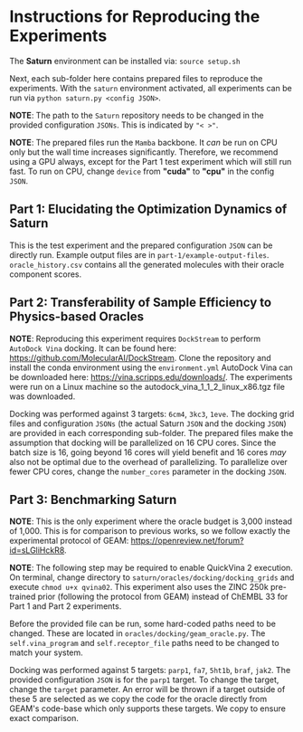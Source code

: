 # Instructions for Reproducing the Experiments

The **Saturn** environment can be installed via:
`source setup.sh`

Next, each sub-folder here contains prepared files to reproduce the experiments. With the `saturn` environment activated, all experiments can be run via `python saturn.py <config JSON>`.

**NOTE**: The path to the `Saturn` repository needs to be changed in the provided configuration `JSONs`. This is indicated by `"< >"`.

**NOTE**: The prepared files run the `Mamba` backbone. It *can* be run on CPU only but the wall time increases significantly. Therefore, we recommend using a GPU always, except for the Part 1 test experiment which will still run fast. To run on CPU, change `device` from **"cuda"** to **"cpu"** in the config `JSON`.

Part 1: Elucidating the Optimization Dynamics of Saturn
-------------------------------------------------------

This is the test experiment and the prepared configuration `JSON` can be directly run. Example output files are in `part-1/example-output-files`. `oracle_history.csv` contains all the generated molecules with their oracle component scores.


Part 2: Transferability of Sample Efficiency to Physics-based Oracles
---------------------------------------------------------------------

**NOTE**: Reproducing this experiment requires `DockStream` to perform `AutoDock Vina` docking. It can be found here: https://github.com/MolecularAI/DockStream. Clone the repository and install the conda environment using the `environment.yml` AutoDock Vina can be downloaded here: https://vina.scripps.edu/downloads/. The experiments were run on a Linux machine so the autodock_vina_1_1_2_linux_x86.tgz file was downloaded.

Docking was performed against 3 targets: `6cm4`, `3kc3`, `1eve`. The docking grid files and configuration `JSONs` (the actual Saturn `JSON` and the docking `JSON`) are provided in each corresponding sub-folder. The prepared files make the assumption that docking will be parallelized on 16 CPU cores. Since the batch size is 16, going beyond 16 cores will yield benefit and 16 cores *may* also not be optimal due to the overhead of parallelizing. To parallelize over fewer CPU cores, change the `number_cores` parameter in the docking `JSON`.


Part 3: Benchmarking Saturn
---------------------------

**NOTE**: This is the only experiment where the oracle budget is 3,000 instead of 1,000. This is for comparison to previous works, so we follow exactly the experimental protocol of GEAM: https://openreview.net/forum?id=sLGliHckR8.

**NOTE**: The following step may be required to enable QuickVina 2 execution. On terminal, change directory to `saturn/oracles/docking/docking_grids` and execute `chmod u+x qvina02`. This experiment also uses the ZINC 250k pre-trained prior (following the protocol from GEAM) instead of ChEMBL 33 for Part 1 and Part 2 experiments. 

Before the provided file can be run, some hard-coded paths need to be changed. These are located in `oracles/docking/geam_oracle.py`. The `self.vina_program` and `self.receptor_file` paths need to be changed to match your system.

Docking was performed against 5 targets: `parp1`, `fa7`, `5ht1b`, `braf`, `jak2`. The provided configuration `JSON` is for the `parp1` target. To change the target, change the `target` parameter. An error will be thrown if a target outside of these 5 are selected as we copy the code for the oracle directly from GEAM's code-base which only supports these targets. We copy to ensure exact comparison.

